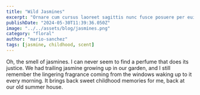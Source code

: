 ```yaml
---
title: "Wild Jasmines"
excerpt: "Ornare cum cursus laoreet sagittis nunc fusce posuere per euismod dis vehicula a, semper fames lacus maecenas dictumst pulvinar neque enim non potenti. Torquent hac sociosqu eleifend potenti."
publishDate: "2024-05-30T11:39:36.050Z"
image: "../../assets/blog/jasmines.png"
category: "floral"
author: "mario-sanchez"
tags: [jasmine, childhood, scent]
---
```


Oh, the smell of jasmines. I can never seem to find a perfume that does its justice. We had trailing jasmine growing up in our garden, and I still remember the lingering fragrance coming from the windows waking up to it every morning. It brings back sweet childhood memories for me, back at our old summer house. 




